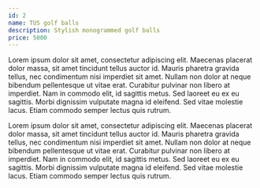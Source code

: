 ```yaml
---
id: 2
name: TUS golf balls
description: Stylish monogrammed golf balls
price: 5000
---
```


Lorem ipsum dolor sit amet, consectetur adipiscing elit. Maecenas placerat dolor massa, sit amet tincidunt tellus auctor id. Mauris pharetra gravida tellus, nec condimentum nisi imperdiet sit amet. Nullam non dolor at neque bibendum pellentesque ut vitae erat. Curabitur pulvinar non libero at imperdiet. Nam in commodo elit, id sagittis metus. Sed laoreet eu ex eu sagittis. Morbi dignissim vulputate magna id eleifend. Sed vitae molestie lacus. Etiam commodo semper lectus quis rutrum.

Lorem ipsum dolor sit amet, consectetur adipiscing elit. Maecenas placerat dolor massa, sit amet tincidunt tellus auctor id. Mauris pharetra gravida tellus, nec condimentum nisi imperdiet sit amet. Nullam non dolor at neque bibendum pellentesque ut vitae erat. Curabitur pulvinar non libero at imperdiet. Nam in commodo elit, id sagittis metus. Sed laoreet eu ex eu sagittis. Morbi dignissim vulputate magna id eleifend. Sed vitae molestie lacus. Etiam commodo semper lectus quis rutrum.

